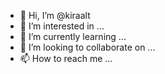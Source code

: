 - 👋 Hi, I’m @kiraalt
- 👀 I’m interested in ...
- 🌱 I’m currently learning ...
- 💞️ I’m looking to collaborate on ...
- 📫 How to reach me ...

<!---
kiraalt/kiraalt is a ✨ special ✨ repository because its `README.md` (this file) appears on your GitHub profile.
You can click the Preview link to take a look at your changes.
--->
